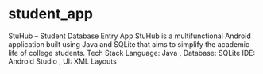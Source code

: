 # student_app
StuHub – Student Database Entry App StuHub is a multifunctional Android application built using Java and SQLite that aims to simplify the academic life of college students. Tech Stack Language: Java , Database: SQLite IDE: Android Studio , UI: XML Layouts
